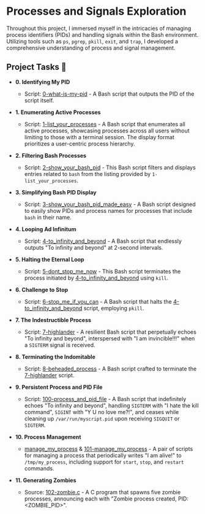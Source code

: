 # Processes and Signals Exploration

Throughout this project, I immersed myself in the intricacies of managing process identifiers (PIDs) and handling signals within the Bash environment. Utilizing tools such as `ps`, `pgrep`, `pkill`, `exit`, and `trap`, I developed a comprehensive understanding of process and signal management.

## Project Tasks 📄

- **0. Identifying My PID**
  - Script: [0-what-is-my-pid](./0-what-is-my-pid) - A Bash script that outputs the PID of the script itself.

- **1. Enumerating Active Processes**
  - Script: [1-list_your_processes](./1-list_your_processes) - A Bash script that enumerates all active processes, showcasing processes across all users without limiting to those with a terminal session. The display format prioritizes a user-centric process hierarchy.

- **2. Filtering Bash Processes**
  - Script: [2-show_your_bash_pid](./2-show_your_bash_pid) - This Bash script filters and displays entries related to `bash` from the listing provided by `1-list_your_processes`.

- **3. Simplifying Bash PID Display**
  - Script: [3-show_your_bash_pid_made_easy](./3-show_your_bash_pid_made_easy) - A Bash script designed to easily show PIDs and process names for processes that include `bash` in their name.

- **4. Looping Ad Infinitum**
  - Script: [4-to_infinity_and_beyond](./4-to_infinity_and_beyond) - A Bash script that endlessly outputs "To infinity and beyond" at 2-second intervals.

- **5. Halting the Eternal Loop**
  - Script: [5-dont_stop_me_now](./5-dont_stop_me_now) - This Bash script terminates the process initiated by [4-to_infinity_and_beyond](./4-to_infinity_and_beyond) using `kill`.

- **6. Challenge to Stop**
  - Script: [6-stop_me_if_you_can](./6-stop_me_if_you_can) - A Bash script that halts the [4-to_infinity_and_beyond](./4-to_infinity_and_beyond) script, employing `pkill`.

- **7. The Indestructible Process**
  - Script: [7-highlander](./7-highlander) - A resilient Bash script that perpetually echoes "To infinity and beyond", interspersed with "I am invincible!!!" when a `SIGTERM` signal is received.

- **8. Terminating the Indomitable**
  - Script: [8-beheaded_process](./8-beheaded_process) - A Bash script crafted to terminate the [7-highlander](./7-highlander) script.

- **9. Persistent Process and PID File**
  - Script: [100-process_and_pid_file](./100-process_and_pid_file) - A Bash script that indefinitely echoes "To infinity and beyond", handling `SIGTERM` with "I hate the kill command", `SIGINT` with "Y U no love me?!", and ceases while cleaning up `/var/run/myscript.pid` upon receiving `SIGQUIT` or `SIGTERM`.

- **10. Process Management**
  - [manage_my_process](./manage_my_process) & [101-manage_my_process](./101-manage_my_process) - A pair of scripts for managing a process that periodically writes "I am alive!" to `/tmp/my_process`, including support for `start`, `stop`, and `restart` commands.

- **11. Generating Zombies**
  - Source: [102-zombie.c](./102-zombie.c) - A C program that spawns five zombie processes, announcing each with "Zombie process created, PID: <ZOMBIE_PID>".